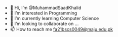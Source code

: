 - 👋 Hi, I’m @MuhammadSaadKhalid
- 👀 I’m interested in Programming
- 🌱 I’m currently learning Computer Science
- 💞️ I’m looking to collaborate on ...
- 📫 How to reach me fa21bscs0049@maju.edu.pk

<!---
MuhammadSaadKhalid/MuhammadSaadKhalid is a ✨ special ✨ repository because its `README.md` (this file) appears on your GitHub profile.
You can click the Preview link to take a look at your changes.
--->
